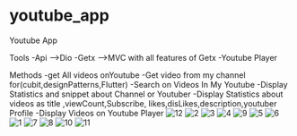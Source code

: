 # youtube_app


Youtube App

Tools
-Api -->Dio
-Getx -->MVC with all features of Getx
-Youtube Player

Methods
-get All videos onYoutube
-Get video from my channel for(cubit,designPatterns,Flutter)
-Search on Videos In My Youtube
-Display Statistics and snippet about Channel or Youtuber
-Display Statistics about videos as title ,viewCount,Subscribe,
likes,disLikes,description,youtuber Profile
-Display Videos on Youtube Player
![12](https://github.com/fadyZaherEng/YoutubeApp_WithGetX/assets/60519197/40e5b68e-75a8-440a-adc2-e36761f25d3c)
![2](https://github.com/fadyZaherEng/YoutubeApp_WithGetX/assets/60519197/1729888a-bb27-4d5f-a32a-ee19ac7abcad)
![3](https://github.com/fadyZaherEng/YoutubeApp_WithGetX/assets/60519197/b35a6977-4124-486d-ae25-d5b98a1b5d5f)
![4](https://github.com/fadyZaherEng/YoutubeApp_WithGetX/assets/60519197/38d28c1d-5660-48ea-b8cb-044c57a77957)
![9](https://github.com/fadyZaherEng/YoutubeApp_WithGetX/assets/60519197/87c36ebf-b8c5-43ee-9ecc-078ea4e52b66)
![5](https://github.com/fadyZaherEng/YoutubeApp_WithGetX/assets/60519197/50d7d87f-2eb7-4a3a-bbaa-9a205492b240)
![6](https://github.com/fadyZaherEng/YoutubeApp_WithGetX/assets/60519197/d8af6947-25ab-4f8e-ad0a-bcb8e8320fc6)
![1](https://github.com/fadyZaherEng/YoutubeApp_WithGetX/assets/60519197/c90592bd-725b-4a10-81b2-bde94cd43b03)
![7](https://github.com/fadyZaherEng/YoutubeApp_WithGetX/assets/60519197/0b58ad9d-fda0-4aff-b49b-5c9da791f167)
![8](https://github.com/fadyZaherEng/YoutubeApp_WithGetX/assets/60519197/98f84d0c-4473-451f-bd3a-d812893d599c)
![10](https://github.com/fadyZaherEng/YoutubeApp_WithGetX/assets/60519197/8d8617bb-317c-4e0c-8ff3-6f9fabf0ce27)
![11](https://github.com/fadyZaherEng/YoutubeApp_WithGetX/assets/60519197/ee36f68c-53ae-48d4-ad24-1ad01d30b17b)
















